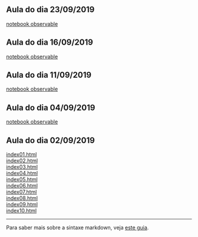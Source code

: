 ## Aula do dia 23/09/2019

<a href="d3_crossfilter/index.html">notebook observable</a><br>

## Aula do dia 16/09/2019

<a href="d3_update/scatterplot.html">notebook observable</a><br>

## Aula do dia 11/09/2019

<a href="d3_scale/scatterplot.html">notebook observable</a><br>


## Aula do dia 04/09/2019

<a href="d3_intro/notebook.html">notebook observable</a><br>

## Aula do dia 02/09/2019

[index01.html](basic/index01.html)<br>
[index02.html](basic/index02.html)<br>
[index03.html](basic/index03.html)<br>
[index04.html](basic/index04.html)<br>
[index05.html](basic/index05.html)<br>
[index06.html](basic/index06.html)<br>
[index07.html](basic/index07.html)<br>
[index08.html](basic/index08.html)<br>
[index09.html](basic/index09.html)<br>
[index10.html](basic/index10.html)<br>

---

Para saber mais sobre a sintaxe markdown, veja [este guia](https://guides.github.com/features/mastering-markdown/).
